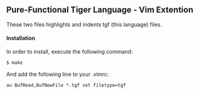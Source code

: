 ## Pure-Functional Tiger Language - Vim Extention

These two files highlights and indents tgf (this language) files.

#### Installation

In order to install, execute the following command:

```sh
$ make
```

And add the following line to your .vimrc:

```vim
au BufRead,BufNewFile *.tgf set filetype=tgf
```

